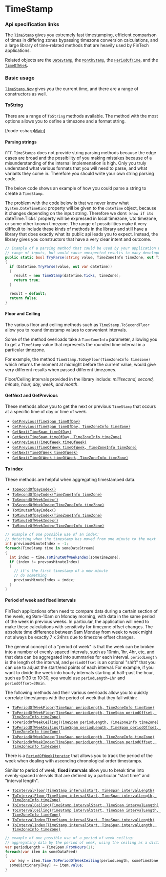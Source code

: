 # TimeStamp

### Api specification links

The [`TimeStamp`](xref:FFT.TimeStamps.TimeStamp) gives you extremely fast timestamping, efficient comparison of times in differing zones bypassing timezone conversion calculations, and a large library of time-related methods that are heavily used by FinTech applications.

Related objects are the [`DateStamp`](xref:FFT.TimeStamps.DateStamp), the [`MonthStamp`](xref:FFT.TimeStamps.MonthStamp), the [`PeriodOfTime`](xref:FFT.TimeStamps.PeriodOfTime), and the [`TimeOfWeek`](xref:FFT.TimeStamps.TimeOfWeek).

### Basic usage

[`TimeStamp.Now`](xref:FFT.TimeStamps.TimeStamp.Now) gives you the current time, and there are a range of constructors as well.

#### ToString

There are a range of `ToString` methods available. The method with the most options allows you to define a timezone and a format string. 

[!code-csharp[Main](~/../src/FFT.TimeStamps.Examples/ToStringExamples.cs)]

#### Parsing strings

`FFT.TimeStamps` does not provide string parsing methods because the edge cases are broad and the possibility of you making mistakes because of a misunderstanding of the internal implemenation is high. Only you truly understand what various formats that you will need to parse, and what variants they come in. Therefore you should write your own string parsing code.

The below code shows an example of how you could parse a string to create a `TimeStamp`. 

The problem with the code below is that we never know what `System.DateTimeKind` property will be given to the `dateTime` object, because it changes depending on the input string. Therefore we don`t know if its `dateTime.Ticks` property will be expressed in local timezone, Utc timezone, or some other known timezone. The range of possibilities make it very difficult to include these kinds of methods in the library and still have a library that does exactly what its public api leads you to expect. Instead, the library gives you constructors that have a very clear intent and outcome.

```csharp
// Example of a parsing method that could be used by your application with a known
// range of inputs, but would cause unexpected results to many developers if included in the library.
public static bool TryParse(string value, TimeZoneInfo timeZone, out TimeStamp result)
{
  if (DateTime.TryParse(value, out var dateTime))
  {
    result = new TimeStamp(dateTime.Ticks, timeZone);
    return true;
  }

  result = default;
  return false;
}
```

#### Floor and Ceiling

The various floor and ceiling methods such as `TimeStamp.ToSecondFloor` allow you to round timestamp values to convenient intervals.

Some of the method overloads take a `TimeZoneInfo` parameter, allowing you to get a `TimeStamp` value that represents the rounded time interval in a particular timezone. 

For example, the method `TimeStamp.ToDayFloor(TimeZoneInfo timezone)` which returns the moment at midnight before the current value, would give very different results when passed different timezones.

Floor/Ceiling intervals provided in the library include: _millisecond, second, minute, hour, day, week, and month_.

#### GetNext and GetPrevious

These methods allow you to get the next or previous `TimeStamp` that occurs at a specific time of day or time of week. 

- [`GetPrevious(TimeSpan timeOfDay)`](xref:FFT.TimeStamps.TimeStamp.GetPrevious(System.TimeSpan))
- [`GetPrevious(TimeSpan timeOfDay, TimeZoneInfo timeZone)`](xref:FFT.TimeStamps.TimeStamp.GetPrevious(System.TimeSpan,System.TimeZoneInfo))
- [`GetNext(TimeSpan timeOfDay)`](xref:FFT.TimeStamps.TimeStamp.GetNext(System.TimeSpan))
- [`GetNext(TimeSpan timeOfDay, TimeZoneInfo timeZone)`](xref:FFT.TimeStamps.TimeStamp.GetNext(System.TimeSpan,System.TimeZoneInfo))
- [`GetPrevious(TimeOfWeek timeOfWeek)`](xref:FFT.TimeStamps.TimeStamp.GetPrevious(FFT.TimeStamps.TimeOfWeek))
- [`GetPrevious(TimeOfWeek timeOfWeek, TimeZoneInfo timeZone)`](xref:FFT.TimeStamps.TimeStamp.GetPrevious(FFT.TimeStamps.TimeOfWeek,System.TimeZoneInfo))
- [`GetNext(TimeOfWeek timeOfWeek)`](xref:FFT.TimeStamps.TimeStamp.GetNext(FFT.TimeStamps.TimeOfWeek))
- [`GetNext(TimeOfWeek timeOfWeek, TimeZoneInfo timeZone)`](xref:FFT.TimeStamps.TimeStamp.GetNext(FFT.TimeStamps.TimeOfWeek,System.TimeZoneInfo))

#### To index

These methods are helpful when aggregating timestamped data.

- [`ToSecondOfDayIndex()`](xref:FFT.TimeStamps.TimeStamp.ToSecondOfDayIndex)
- [`ToSecondOfDayIndex(TimeZoneInfo timeZone)`](xref:FFT.TimeStamps.TimeStamp.ToSecondOfDayIndex(System.TimeZoneInfo))
- [`ToSecondOfWeekIndex()`](xref:FFT.TimeStamps.TimeStamp.ToSecondOfWeekIndex)
- [`ToSecondOfWeekIndex(TimeZoneInfo timeZone)`](xref:FFT.TimeStamps.TimeStamp.ToSecondOfWeekIndex(System.TimeZoneInfo))
- [`ToMinuteOfDayIndex()`](xref:FFT.TimeStamps.TimeStamp.ToMinuteOfDayIndex)
- [`ToMinuteOfDayIndex(TimeZoneInfo timeZone)`](xref:FFT.TimeStamps.TimeStamp.ToMinuteOfDayIndex(System.TimeZoneInfo))
- [`ToMinuteOfWeekIndex()`](xref:FFT.TimeStamps.TimeStamp.ToMinuteOfWeekIndex)
- [`ToMinuteOfWeekIndex(TimeZoneInfo timeZone)`](xref:FFT.TimeStamps.TimeStamp.ToMinuteOfWeekIndex(System.TimeZoneInfo))

```csharp
// example of one possible use of an index:
// detecting when the timestamp has moved from one minute to the next
int previousMinuteIndex = -1;
foreach(TimeStamp time in someDataStream)
{
  int index = time.ToMinuteOfWeekIndex(someTimeZone);
  if (index != prevousMinuteIndex)
  {
    // it's the first timestamp of a new minute
    // do something 
    previousMinuteIndex = index;
  }
}
```

#### Period of week and fixed intervals

FinTech applications often need to compare data during a certain section of the week, eg 9am-10am on Monday morning, with data in the same period of the week in previous weeks. In particular, the application will need to make these calculations with sensitivity for timezone offset changes. The absolute time difference between 9am Monday from week to week might not always be exactly 7 x 24hrs due to timezone offset changes.

The general concept of a "period of week" is that the week can be broken into a number of evenly-spaced intervals, such as 10min, 1hr, 4hr, etc, and that data can be aggregated into summaries for each interval. `periodLength` is the length of the interval, and `periodOffset` is an optional "shift" that you can use to adjust the start/end points of each interval. For example, if you want to divide the week into hourly intervals starting at half-past the hour, such as 9:30 to 10:30, you would use `periodLength=1hr` and `periodOffset=30min`.

The following methods and their various overloads allow you to quickly correlate timestamps with the period of week that they fall within: 

- [`ToPeriodOfWeekFloor(TimeSpan periodLength, TimeZoneInfo timeZone)`](xref:FFT.TimeStamps.TimeStamp.ToPeriodOfWeekFloor(System.TimeSpan,System.TimeZoneInfo))
- [`ToPeriodOfWeekFloor(TimeSpan periodLength, TimeSpan periodOffset, TimeZoneInfo timeZone)`](xref:FFT.TimeStamps.TimeStamp.ToPeriodOfWeekFloor(System.TimeSpan,System.TimeSpan,System.TimeZoneInfo))
- [`ToPeriodOfWeekCeiling(TimeSpan periodLength, TimeZoneInfo timeZone)`](xref:FFT.TimeStamps.TimeStamp.ToPeriodOfWeekCeiling(System.TimeSpan,System.TimeZoneInfo))
- [`ToPeriodOfWeekCeiling(TimeSpan periodLength, TimeSpan periodOffset, TimeZoneInfo timeZone)`](xref:FFT.TimeStamps.TimeStamp.ToPeriodOfWeekCeiling(System.TimeSpan,System.TimeSpan,System.TimeZoneInfo))
- [`ToPeriodOfWeekIndex(TimeSpan periodLength, TimeZoneInfo timeZone)`](xref:FFT.TimeStamps.TimeStamp.ToPeriodOfWeekIndex(System.TimeSpan,System.TimeZoneInfo))
- [`ToPeriodOfWeekIndex(TimeSpan periodLength, TimeSpan periodOffset, TimeZoneInfo timeZone)`](xref:FFT.TimeStamps.TimeStamp.ToPeriodOfWeekIndex(System.TimeSpan,System.TimeSpan,System.TimeZoneInfo))

There is a [`PeriodOfWeekIterator`](xref:FFT.TimeStamps.PeriodOfWeekIterator) that allows you to track the period of the week when dealing with ascending chronological order timestamps.

Similar to period of week, **fixed intervals** allow you to break time into evenly-spaced intervals that are defined by a particular "start time" and "interval length".

- [`ToIntervalFloor(TimeStamp intervalStart, TimeSpan intervalLength)`](xref:FFT.TimeStamps.TimeStamp.ToIntervalFloor(FFT.TimeStamps.TimeStamp,System.TimeSpan))
- [`ToIntervalFloor(TimeStamp intervalStart, TimeSpan intervalLength, TimeZoneInfo timeZone)`](xref:FFT.TimeStamps.TimeStamp.ToIntervalFloor(FFT.TimeStamps.TimeStamp,System.TimeSpan,System.TimeZoneInfo))
- [`ToIntervalCeiling(TimeStamp intervalStart, TimeSpan intervalLength)`](xref:FFT.TimeStamps.TimeStamp.ToIntervalCeiling(FFT.TimeStamps.TimeStamp,System.TimeSpan))
- [`ToIntervalCeiling(TimeStamp intervalStart, TimeSpan intervalLength, TimeZoneInfo timeZone)`](xref:FFT.TimeStamps.TimeStamp.ToIntervalCeiling(FFT.TimeStamps.TimeStamp,System.TimeSpan,System.TimeZoneInfo))
- [`ToIntervalIndex(TimeStamp intervalStart, TimeSpan intervalLength)`](xref:FFT.TimeStamps.TimeStamp.ToIntervalIndex(FFT.TimeStamps.TimeStamp,System.TimeSpan))
- [`ToIntervalIndex(TimeStamp intervalStart, TimeSpan intervalLength, TimeZoneInfo timeZone)`](xref:FFT.TimeStamps.TimeStamp.ToIntervalIndex(FFT.TimeStamps.TimeStamp,System.TimeSpan,System.TimeZoneInfo))

```csharp
// example of one possible use of a period of week ceiling: 
// aggregating data by the period of week, using the ceiling as a dictionary key
var periodLength = TimeSpan.FromHours(1);
foreach(var item in someDataFeed)
{
  var key = item.Time.ToPeriodOfWeekCeiling(periodLength, someTimeZone);
  someDictionary[key] += item.value;
}
```